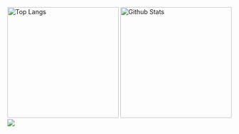 <p align="left">
  <img alt="Top Langs" height="250px" src="https://github-readme-stats-pi-ruddy-58.vercel.app/api/top-langs/?username=acu4git&theme=tokyonight&count_private=true&hide=PureBasic,Tex" />
  <img alt="Github Stats" height="250px" src="https://github-readme-stats-pi-ruddy-58.vercel.app/api?username=acu4git&theme=tokyonight&count_private=true" />
  <img align="left" src="https://skillicons.dev/icons?i=c,cpp,java,go,js,ts,react,html,css,mysql,dynamodb,docker,aws,ubuntu" />
</p>
